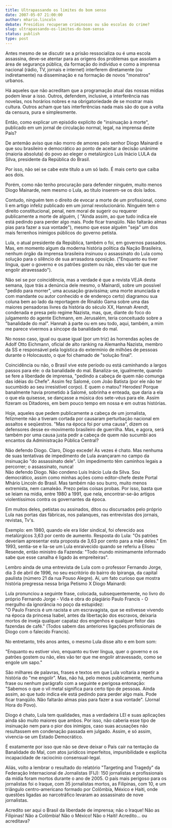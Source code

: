 ```yaml
---
title: Ultrapassando os limites do bom senso
date: 2007-05-07 21:00:00
author: mhario.lincoln
debate: Presídios recuperam criminosos ou são escolas do crime?
slug: ultrapassando-os-limites-do-bom-senso
status: publish 
type: post
---
```


  
Antes mesmo de se discutir se a prisão ressocializa ou é uma escola assassina, deve-se atentar para as origens dos problemas que assolam a área de segurança pública, da formação do indívíduo e como a imprensa nacional (rádio, TV, jornais e internet) interferem diretamente (ou indiretamente) na disseminação e na formação de novos "monstros" urbanos.   
  
Há aqueles que não acreditam que a programação atual das nossas mídias podem levar a isso. Outros, defendem, inclusive, a interferência nas novelas, nos horários nobres e na obrigatoriedade de se mostrar mais cultura. Outros acham que tais interferências nada mais são do que a volta da censura, pura e simplesmente.   
  
Então, como explicar um episódio explícito de "insinuação à morte", publicado em um jornal de circulação normal, legal, na imprensa deste País?  
  
De antemão aviso que não morro de amores pelo senhor Diogo Mainardi e que sou brasileiro e democrático ao ponto de aceitar a decisão unânime (maioria absoluta) do povo ao eleger o metalúrgico Luis Inácio LULA da Silva, presidente da República do Brasil.  
  
Por isso, não sei se cabe este título a um só lado. É mais certo que caiba aos dois.  
  
Porém, como não tenho procuração para defender ninguém, muito menos Diogo Mainarde, nem mesmo o Lula, ao título inserem-se os dois lados.  
  
Contudo, ninguém tem o direito de evocar a morte de um profissional, como li em artigo infeliz publicado em um jornal revolucionário. Ninguém tem o direito constitucional, penal, nem moral de sugerir ou requerer publicamente a morte de alguém, ( "Ainda assim, ao que tudo indica ele está pedindo para perder algo mais. Pode ficar tranqüilo. Não faltarão almas pias para fazer a sua vontade"), mesmo que esse alguém "seja" um dos mais ferrenhos inimigos públicos do governo petista.  
  
Lula, o atual presidente da República, também o foi, em governos passados. Mas, em momento algum da moderna história política da Nação Brasileira, nenhum órgão da imprensa brasileira insinuou o assassinato do Lula como solução para o silêncio de sua arrasadora oposição. ("Enquanto eu tiver língua, quer o governo e os patrões gostem ou não, eles vão ter que me engolir atravessado").  
  
Não sei se por coincidência, mas a verdade é que a revista VEJA desta semana, (que trás a denúncia dele mesmo, o Mainardi, sobre um possível "pedido para morrer", uma acusação gravíssima; uma morte anunciada e com mandante ou autor conhecido e de endereço certo) diagramou sua coluna bem ao lado da reportagem de Rinaldo Gama sobre uma das maiores pensadoras livres da história do século XX, Hannah Arendt, condenada e presa pelo regime Nazista, mas, que, diante do foco do julgamento do agente Eichmann, em Jerusalém, teria conceituado sobre a "banalidade do mal". Hannah à parte ou em seu todo, aqui, também, a mim me parece vivermos a síncope da banalidade do mal.  
  
 No nosso caso, igual ou quase igual (por um triz) às horrendas ações de Adolf Otto Eichmann, oficial de alto ranking na Alemanha Nazista, membro da SS e responsável pela logística do extermínio de milhões de pessoas durante o Holocausto, o que foi chamado de "solução final".   
  
Coincidência ou não, o Brasil vive este período ou está caminhando a largos passos para ele: o da banalidade do mal. Banaliza-se, igualmente, quando se fere a liberdade de imprensa, "pedindo a cabeça de quem não comunga das idéias do Chefe". Assim fez Salomé, com João Batista (por ele não ter sucumbido ao seu irresistível corpo). E quem o matou? Herodes! Porque banalmente havia prometido à Salomé, sobrinha e enteada, que daria a ela o que ela quisesse, se dançasse a música dos sete-véus para ele. Assim fizeram os Ditadores, em bem pouco tempo em nossa e em outras histórias.   
  
Hoje, aqueles que pedem publicamente a cabeça de um jornalista, felizmente não a tiveram cortada por causaram perturbação nacional em assaltos e seqüestros. "Mas na época foi por uma causa", dizem os defensores desse ex-movimento brasileiro de guerrilha. Mas, e agora, será também por uma causa justa pedir a cabeça de quem não sucumbi aos encantos da Administração Pública Central?   
  
Não defendo Diogo. Claro, Diogo excede! Às vezes é chato. Mas nenhuma de suas tentativas de impedimento de Lula avançaram no campo da insinuação "do assassinato dele". Um impedimento têm caminhos legais a percorrer; o assassinato, nunca!   
Não defendo Diogo. Não condeno Luis Inácio Lula da Silva. Sou democrático, assim como minhas ações como editor-chefe deste Portal Mhário Lincoln do Brasil. Mas também não sou burro, muito menos extremista, nem camaleão. Prezo pelas coisas probas. Por isso, basta que se leiam na mídia, entre 1980 a 1991, que nela, encontrar-se-ão artigos violentíssimos contra os governantes da época.   
  
Em muitos deles, petistas ou assinados, ditos ou discursados pelo próprio Lula nas portas das fábricas, nos palanques, nas entrevistas dos jornais, revistas, Tv's.   
  
Exemplo: em 1980, quando ele era líder sindical, foi oferecido aos metalúrgicos 3,63 por cento de aumento. Resposta do Lula: "Os patrões deveriam apresentar esta proposta de 3,63 por cento para a mãe deles." Em 1993, sentia-se e lia-se um Lula enraivecido quando se referiu a Eliseu Resende, então ministro da Fazenda: "Todo mundo minimamente informado sabe que esse canalha é ligado às empreiteiras".  
  
Lembro ainda de uma entrevista de Lula com o professor Fernando Jorge, dia 3 de abril de 1996, no seu escritório do bairro do Ipiranga, da capital paulista (número 21 da rua Pouso Alegre). Aí, um fato curioso que mostra história pregressa nessa briga Petismo X Diogo Mainardi:   
  
Lula pronunciou a seguinte frase, colocada, subsequentemente, no livro do próprio Fernando Jorge - Vida e obra do plagiário Paulo Francis - O mergulho da ignorância no poço da estupidez:  
"O Paulo Francis é um racista e um escravagista, que se estivesse vivendo na época da princesa Isabel, antes da libertação dos escravos, deixaria mortos de inveja qualquer capataz dos engenhos e qualquer feitor das fazendas de café." (Todos sabem das anteriores ligações profissionais de Diogo com o falecido Francis).  
  
No entretanto, três anos antes, o mesmo Lula disse alto e em bom som:   
  
"Enquanto eu estiver vivo, enquanto eu tiver língua, quer o governo e os patrões gostem ou não, eles vão ter que me engolir atravessado, como se engole um sapo."   
  
São milhares de palavras, frases e textos em que Lula voltaria a repetir a história do "me engolir". Mas, não há, pelo menos publicamente, nenhuma frase ou nenhum parágrafo com a seguinte e perigosa entonação: "Sabemos o que o vil metal significa para certo tipo de pessoas. Ainda assim, ao que tudo indica ele está pedindo para perder algo mais. Pode ficar tranqüilo. Não faltarão almas pias para fazer a sua vontade". (Jornal Hora do Povo).  
  
Diogo é chato, Lula tem qualidades, mas a verdadeira LEI e suas aplicações ainda são muito maiores que ambos. Por isso, não caberia esse tipo de insinuação nem para o pior dos inimigos, caso suas acusações não resultassem em condenação passada em julgado. Assim, e só assim, vivencia-se um Estado Democrático.   
  
É exatamente por isso que não se deve deixar o País cair na tentação da Banalidade do Mal, com atos jurídicos imperfeitos, impunibilidade e explícita incapacidade de raciocínio consensual-legal.  
  
Aliás, volto a lembrar o resultado do relatório "Targeting and Tragedy" da Federação Internacional de Jornalistas (FIJ): 150 jornalistas e profissionais da mídia foram mortos durante o ano de 2005. O país mais perigoso para os jornalistas foi o Iraque, com 35 jornalistas mortos, as Filipinas, com 10, e um triângulo centro-americano formado por Colômbia, México e Haiti, onde questões ligadas ao narcotráfico levaram ao assassinato de nove jornalistas.   
  
Acredito ser aqui o Brasil da liberdade de imprensa; não o Iraque! Não as Filipinas! Não a Colômbia! Não o México! Não o Haiti! Acredito... ou acreditava?
